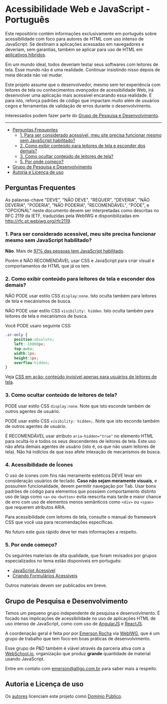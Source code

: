# Acessibilidade Web e JavaScript - Português

Este repositório contém informações exclusivamente em português sobre acessibilidade com foco para autores de HTML com uso intenso de JavaScript.
Se destinam a aplicações acessadas em navegadores e deveriam, sem garantias, também se aplicar para uso de HTML em [aplicatívos híbridos](http://startupi.com.br/2016/02/entenda-as-diferencas-entre-aplicativos-hibridos-e-nativos/).

Em um mundo ideal, todos deveriam testar seus softwares com leitores de tela.
Esse mundo não é uma realidade.
Continuar insistindo nisso depois de meia década não vai mudar.

Este projeto assume que o desenvolvedor,
mesmo sem ter experiência com leitores de tela ou conhecimentos _avançados_ de acessibilidade Web,
irá desenvolver uma aplicação mais acessível encarando essa realidade.
E para isto, reforça padrões de código que impactam muito além de usuários cegos e ferramentas de validação de erros durante o desenvolvimento.

Interessados podem fazer parte do [Grupo de Pesquisa e Desenvolvimento](#grupo-de-pesquisa-e-desenvolvimento).

---

* [Perguntas Frequentes](#perguntas-frequentes)
    * [1. Para ser considerado acessível, meu site precisa funcionar mesmo sem JavaScript habilitado?](#1-para-ser-considerado-acessível-meu-site-precisa-funcionar-mesmo-sem-javascript-habilitado)
    * [2. Como exibir conteúdo para leitores de tela e esconder dos demais?](#2-como-exibir-conteúdo-para-leitores-de-tela-e-esconder-dos-demais)
    * [3. Como ocultar conteúdo de leitores de tela?](#3-como-ocultar-conteúdo-de-leitores-de-tela)
    * [5. Por onde começo?](#5-por-onde-começo)
* [Grupo de Pesquisa e Desenvolvimento](#grupo-de-pesquisa-e-desenvolvimento)
* [Autoria e Licença de uso](#autoria-e-licença-de-uso)


## Perguntas Frequentes

As palavras-chave "DEVE", "NÃO DEVE", "REQUER", "DEVERIA", "NÃO  DEVERIA",
"PODERIA", "NÃO PODERIA", "RECOMENDÁVEL", "PODE", e "OPCIONAL" neste documento
devem ser interpretadas como descritas no RFC 2119 da IETF, traduzidas pela
WebIWG e disponibilizadas em http://rfc.pt.webiwg.org/rfc2119.

### 1. Para ser considerado acessível, meu site precisa funcionar mesmo sem JavaScript habilitado?

**Não**. Mais de [97% das pessoas tem JavaScript habilitado](http://webaim.org/projects/screenreadersurvey5/#javascript).

Porém é NÃO RECOMENDÁVEL usar CSS e JavaScript para criar visual e comportamentos de HTML que já os tem.

### 2. Como exibir conteúdo para leitores de tela e esconder dos demais?

NÃO PODE usar estilo CSS `display:none`. Isto oculta também para leitores de tela e mecanismos de busca.

NÃO PODE usar estilo CSS `visibility: hidden`. Isto oculta também para leitores de tela e mecanismos de busca.

Você PODE usaro seguinte CSS:

```css
.sr-only {
    position:absolute;
    left:-10000px;
    top:auto;
    width:1px;
    height:1px;
    overflow:hidden;
}
```

Veja [CSS em ação: conteúdo invisível apenas para usuários de leitores de tela](http://acessibilidade.pt.webiwg.org/webaim/tecnicas/css/conteudo-invisivel-apenas-para-leitores-de-tela/).

### 3. Como ocultar conteúdo de leitores de tela?

PODE usar estilo CSS `display:none`. Note que isto esconde também de outros agentes de usuário.

PODE usar estilo CSS `visibility: hidden;`. Note que isto esconde também de outros agentes de usuário.

É RECOMENDÁVEL usar atributo `aria-hidden="true"` no elemento HTML para ocultá-lo e todos os seus descendentes de leitores de tela.
Este uso não afeta demais agentes de usuário (isto é, os que não usam leitores de tela).
Não há indícios de que isso afete intexação de mecanismos de busca.

### 4. Acessibilidade de Ícones

O uso de ícones com fins não meramente estéticos DEVE levar em consideração usuários de teclado.
**Caso não sejam meramente visuais**, e possuírem funcionalidade, devem permitir navegação por <kbd>Tab</kbd>.
Usar bons padrões de código para elementos que possúem comportamento distinto uso de tags como `<a>` ou `<button>` evita reescrita mais tarde e maior chance de erro com uso de elementos menos semânticos como `<div>` ou `<span>` que requerem atributos ARIA.

Para acessibilidade com leitores de tela, consulte o manual do framework CSS que você usa para recomendações específicas.

No futuro este guia rápido deve ter mais informações a respeito.

### 5. Por onde começo?
Os seguintes materiais de alta qualidade, que foram revisados por grupos especializados no tema estão disponíveis em português:

- [JavaScript Acessível](http://acessibilidade.pt.webiwg.org/webaim/tecnicas/javascript/)
- [Criando Formulários Acessíveis](http://acessibilidade.pt.webiwg.org/webaim/tecnicas/formularios/)

Outros materiais devem ser publicados em breve.

## Grupo de Pesquisa e Desenvolvimento

Temos um pequeno grupo independente de pesquisa e desenvolvimento.
É focado nas implicações de acessibilidade no uso de aplicações HTML de uso intenso de JavaScript,
como com uso de [AngularJS](https://angular.io/) e [ReactJS](https://facebook.github.io/react/).

A coordenação geral é feita por por [Emerson Rocha](https://github.com/fititnt) via [WebIWG](https://github.com/webiwg),
que é um grupo de trabalho que tem foco em boas práticas de desenvolvimento.

Esse grupo de P&D também é viável através da parceria ativa com a [WebSchool.io](https://github.com/Webschool-io),
organização que produz **grande** quantidade de material usando JavaScript.

Entre em contato com emerson@alligo.com.br para saber mais a respeito.

## Autoria e Licença de uso

Os [autores](humans.txt) licenciam este projeto como [Domínio Público](LICENSE). 